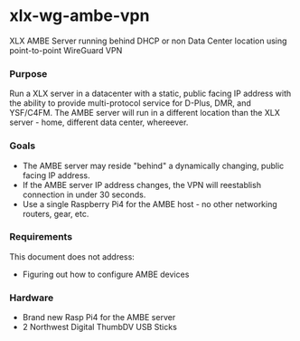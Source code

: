 # xlx-wg-ambe-vpn
XLX AMBE Server running behind DHCP or non Data Center location using point-to-point WireGuard VPN
### Purpose
Run a XLX server in a datacenter with a static, public facing IP address with the ability to provide multi-protocol service for D-Plus, DMR, and YSF/C4FM. The AMBE server will run in a different location than the XLX server - home, different data center, whereever. 
### Goals
  - The AMBE server may reside "behind" a dynamically changing, public facing IP address.
  - If the AMBE server IP address changes, the VPN will reestablish connection in under 30 seconds.
  - Use a single Raspberry Pi4 for the AMBE host - no other networking routers, gear, etc.

### Requirements
This document does not address:
  - Figuring out how to configure AMBE devices

### Hardware
  - Brand new Rasp Pi4 for the AMBE server
  - 2 Northwest Digital ThumbDV USB Sticks
